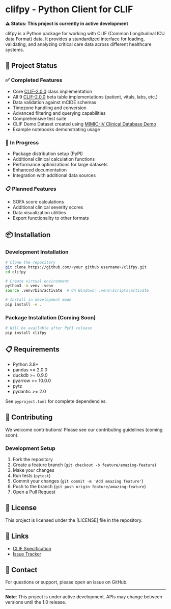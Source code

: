 # clifpy - Python Client for CLIF 

**⚠️ Status: This project is currently in active development**

clifpy is a Python package for working with CLIF (Common Longitudinal ICU data Format) data. It provides a standardized interface for loading, validating, and analyzing critical care data across different healthcare systems.

## 🚧 Project Status

### ✅ Completed Features
- Core [CLIF-2.0.0](https://clif-consortium.github.io/website/data-dictionary/data-dictionary-2.0.0.html) class implementation
- All 9 [CLIF-2.0.0](https://clif-consortium.github.io/website/data-dictionary/data-dictionary-2.0.0.html) beta table implementations (patient, vitals, labs, etc.)
- Data validation against mCIDE schemas
- Timezone handling and conversion
- Advanced filtering and querying capabilities
- Comprehensive test suite
- CLIF Demo Dataset created using [MIMIC-IV Clinical Database Demo](https://physionet.org/content/mimic-iv-demo/2.2/)
- Example notebooks demonstrating usage

### 🔄 In Progress
- Package distribution setup (PyPI)
- Additional clinical calculation functions
- Performance optimizations for large datasets
- Enhanced documentation
- Integration with additional data sources

### 📋 Planned Features
- SOFA score calculations
- Additional clinical severity scores
- Data visualization utilities
- Export functionality to other formats

## 📦 Installation

### Development Installation
```bash
# Clone the repository
git clone https://github.com/<your github username>/clifpy.git
cd clifpy

# Create virtual environment
python3 -m venv .venv
source .venv/bin/activate  # On Windows: .venv\Scripts\activate

# Install in development mode
pip install -e .
```

### Package Installation (Coming Soon)
```bash
# Will be available after PyPI release
pip install clifpy
```

## 📋 Requirements

- Python 3.8+
- pandas >= 2.0.0
- duckdb >= 0.9.0
- pyarrow >= 10.0.0
- pytz
- pydantic >= 2.0

See `pyproject.toml` for complete dependencies.

## 🤝 Contributing

We welcome contributions! Please see our contributing guidelines (coming soon).

### Development Setup
1. Fork the repository
2. Create a feature branch (`git checkout -b feature/amazing-feature`)
3. Make your changes
4. Run tests (`pytest`)
5. Commit your changes (`git commit -m 'Add amazing feature'`)
6. Push to the branch (`git push origin feature/amazing-feature`)
7. Open a Pull Request

## 📄 License

This project is licensed under the [LICENSE] file in the repository.

## 🔗 Links

- [CLIF Specification](clif-icu.com)
- [Issue Tracker](https://github.com/Common-Longitudinal-ICU-data-Format/pyCLIF/issues)

## 📧 Contact

For questions or support, please open an issue on GitHub.

---

**Note**: This project is under active development. APIs may change between versions until the 1.0 release.
